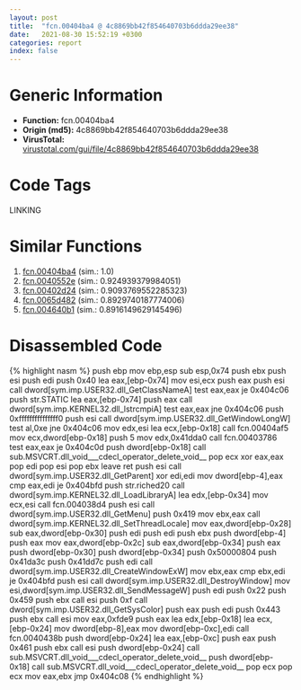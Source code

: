 ```yaml
---
layout: post
title:  "fcn.00404ba4 @ 4c8869bb42f854640703b6ddda29ee38"
date:   2021-08-30 15:52:19 +0300
categories: report
index: false
---
```


# Generic Information
- **Function:** fcn.00404ba4
- **Origin (md5):** 4c8869bb42f854640703b6ddda29ee38
- **VirusTotal:** [virustotal.com/gui/file/4c8869bb42f854640703b6ddda29ee38][virustotal_ref]

# Code Tags
<span class="tag" id="LINKING">LINKING</span>


# Similar Functions

1. [fcn.00404ba4][similar_1_ref] (sim.: 1.0)
2. [fcn.0040552e][similar_2_ref] (sim.: 0.924939379984051)
3. [fcn.00402d24][similar_3_ref] (sim.: 0.9093769552285323)
4. [fcn.0065d482][similar_4_ref] (sim.: 0.8929740187774006)
5. [fcn.004640b1][similar_5_ref] (sim.: 0.8916149629145496)


# Disassembled Code

{% highlight nasm %}
push ebp
mov ebp,esp
sub esp,0x74
push ebx
push esi
push edi
push 0x40
lea eax,[ebp-0x74]
mov esi,ecx
push eax
push esi
call dword[sym.imp.USER32.dll_GetClassNameA]
test eax,eax
je 0x404c06
push str.STATIC
lea eax,[ebp-0x74]
push eax
call dword[sym.imp.KERNEL32.dll_lstrcmpiA]
test eax,eax
jne 0x404c06
push 0xfffffffffffffff0
push esi
call dword[sym.imp.USER32.dll_GetWindowLongW]
test al,0xe
jne 0x404c06
mov edx,esi
lea ecx,[ebp-0x18]
call fcn.00404af5
mov ecx,dword[ebp-0x18]
push 5
mov edx,0x41dda0
call fcn.00403786
test eax,eax
je 0x404c0d
push dword[ebp-0x18]
call sub.MSVCRT.dll_void___cdecl_operator_delete_void__
pop ecx
xor eax,eax
pop edi
pop esi
pop ebx
leave
ret
push esi
call dword[sym.imp.USER32.dll_GetParent]
xor edi,edi
mov dword[ebp-4],eax
cmp eax,edi
je 0x404bfd
push str.riched20
call dword[sym.imp.KERNEL32.dll_LoadLibraryA]
lea edx,[ebp-0x34]
mov ecx,esi
call fcn.004038d4
push esi
call dword[sym.imp.USER32.dll_GetMenu]
push 0x419
mov ebx,eax
call dword[sym.imp.KERNEL32.dll_SetThreadLocale]
mov eax,dword[ebp-0x28]
sub eax,dword[ebp-0x30]
push edi
push edi
push ebx
push dword[ebp-4]
push eax
mov eax,dword[ebp-0x2c]
sub eax,dword[ebp-0x34]
push eax
push dword[ebp-0x30]
push dword[ebp-0x34]
push 0x50000804
push 0x41da3c
push 0x41dd7c
push edi
call dword[sym.imp.USER32.dll_CreateWindowExW]
mov ebx,eax
cmp ebx,edi
je 0x404bfd
push esi
call dword[sym.imp.USER32.dll_DestroyWindow]
mov esi,dword[sym.imp.USER32.dll_SendMessageW]
push edi
push 0x22
push 0x459
push ebx
call esi
push 0xf
call dword[sym.imp.USER32.dll_GetSysColor]
push eax
push edi
push 0x443
push ebx
call esi
mov eax,0xfde9
push eax
lea edx,[ebp-0x18]
lea ecx,[ebp-0x24]
mov dword[ebp-8],eax
mov dword[ebp-0xc],edi
call fcn.0040438b
push dword[ebp-0x24]
lea eax,[ebp-0xc]
push eax
push 0x461
push ebx
call esi
push dword[ebp-0x24]
call sub.MSVCRT.dll_void___cdecl_operator_delete_void__
push dword[ebp-0x18]
call sub.MSVCRT.dll_void___cdecl_operator_delete_void__
pop ecx
pop ecx
mov eax,ebx
jmp 0x404c08
{% endhighlight %}


[similar_1_ref]: /report/fcn.00404ba4@3f1595e66dc63331ba0930a0c79684ce
[similar_2_ref]: /report/fcn.0040552e@588e58b795d90bc66462e36cf410fee4
[similar_3_ref]: /report/fcn.00402d24@1123b7aa5760238fe93045e585b8234c
[similar_4_ref]: /report/fcn.0065d482@52d540e8e13e0f0bbb8946b2363a382d
[similar_5_ref]: /report/fcn.004640b1@d96761eb00d2d97e2b6f5ffffed0b46a
[virustotal_ref]: https://www.virustotal.com/gui/file/4c8869bb42f854640703b6ddda29ee38